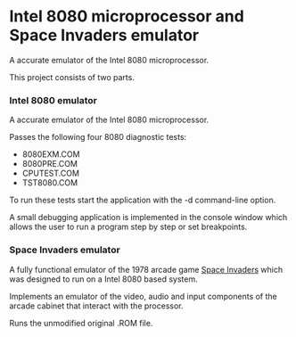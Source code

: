 # Intel 8080 microprocessor and Space Invaders emulator
A accurate emulator of the Intel 8080 microprocessor.

This project consists of two parts.

### Intel 8080 emulator

A accurate emulator of the Intel 8080 microprocessor. 

Passes the following four 8080 diagnostic tests:
  * 8080EXM.COM
  * 8080PRE.COM
  * CPUTEST.COM
  * TST8080.COM
  
To run these tests start the application with the -d command-line option. 

A small  debugging application is implemented in the console window which allows the user to run a program step by step or set breakpoints.

### Space Invaders emulator

A fully functional emulator of the 1978 arcade game [Space Invaders](https://en.wikipedia.org/wiki/Space_Invaders) which was designed to run on a Intel 8080 based system.

Implements an emulator of the video, audio and input components of the arcade cabinet that interact with the processor.

Runs the unmodified original .ROM file.

